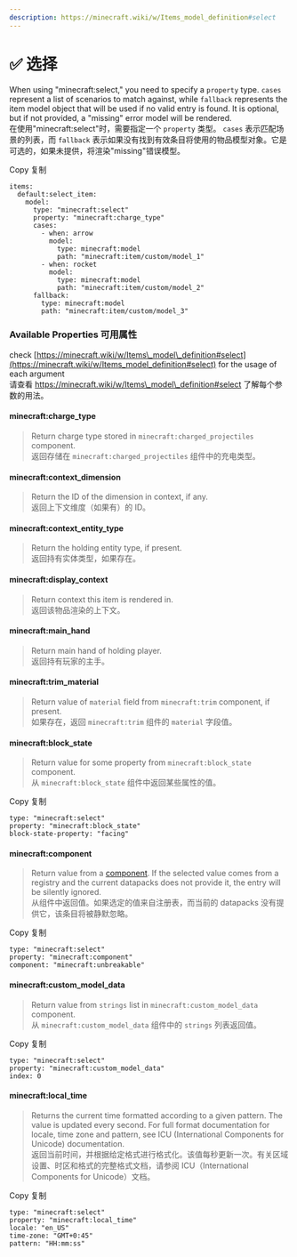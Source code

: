 ```yaml
---
description: https://minecraft.wiki/w/Items_model_definition#select
---
```


# ✅ 选择

When using "minecraft:select," you need to specify a `property` type. `cases` represent a list of scenarios to match against, while `fallback` represents the item model object that will be used if no valid entry is found. It is optional, but if not provided, a "missing" error model will be rendered.\
在使用"minecraft:select"时，需要指定一个 `property` 类型。 `cases` 表示匹配场景的列表，而 `fallback` 表示如果没有找到有效条目将使用的物品模型对象。它是可选的，如果未提供，将渲染"missing"错误模型。

Copy  复制

```
items:
  default:select_item:
    model:
      type: "minecraft:select"
      property: "minecraft:charge_type"
      cases:
        - when: arrow
          model:
            type: minecraft:model
            path: "minecraft:item/custom/model_1"
        - when: rocket
          model:
            type: minecraft:model
            path: "minecraft:item/custom/model_2"
      fallback:
        type: minecraft:model
        path: "minecraft:item/custom/model_3"
```

### Available Properties  可用属性 <a href="#available-properties" id="available-properties"></a>

check [https://minecraft.wiki/w/Items\_model\_definition#select](https://minecraft.wiki/w/Items_model_definition#select) for the usage of each argument\
请查看 https://minecraft.wiki/w/Items\_model\_definition#select 了解每个参数的用法。

#### minecraft:**charge\_type** <a href="#minecraft-charge_type" id="minecraft-charge_type"></a>

> Return charge type stored in `minecraft:charged_projectiles` component.\
> 返回存储在 `minecraft:charged_projectiles` 组件中的充电类型。

#### minecraft:**context\_dimension** <a href="#minecraft-context_dimension" id="minecraft-context_dimension"></a>

> Return the ID of the dimension in context, if any.\
> 返回上下文维度（如果有）的 ID。

#### minecraft:**context\_entity\_type** <a href="#minecraft-context_entity_type" id="minecraft-context_entity_type"></a>

> Return the holding entity type, if present.\
> 返回持有实体类型，如果存在。

#### minecraft:**display\_context** <a href="#minecraft-display_context" id="minecraft-display_context"></a>

> Return context this item is rendered in.\
> 返回该物品渲染的上下文。

#### minecraft:**main\_hand** <a href="#minecraft-main_hand" id="minecraft-main_hand"></a>

> Return main hand of holding player.\
> 返回持有玩家的主手。

#### minecraft:**trim\_material** <a href="#minecraft-trim_material" id="minecraft-trim_material"></a>

> Return value of `material` field from `minecraft:trim` component, if present.\
> 如果存在，返回 `minecraft:trim` 组件的 `material` 字段值。

#### minecraft:**block\_state** <a href="#minecraft-block_state" id="minecraft-block_state"></a>

> Return value for some property from `minecraft:block_state` component.\
> 从 `minecraft:block_state` 组件中返回某些属性的值。

Copy  复制

```
type: "minecraft:select"
property: "minecraft:block_state"
block-state-property: "facing"
```

#### minecraft:**component** <a href="#minecraft-component" id="minecraft-component"></a>

> Return value from a [component](https://minecraft.wiki/w/Data_component_format). If the selected value comes from a registry and the current datapacks does not provide it, the entry will be silently ignored.\
> 从组件中返回值。如果选定的值来自注册表，而当前的 datapacks 没有提供它，该条目将被静默忽略。

Copy  复制

```
type: "minecraft:select"
property: "minecraft:component"
component: "minecraft:unbreakable"
```

#### minecraft:**custom\_model\_data** <a href="#minecraft-custom_model_data" id="minecraft-custom_model_data"></a>

> Return value from `strings` list in `minecraft:custom_model_data` component.\
> 从 `minecraft:custom_model_data` 组件中的 `strings` 列表返回值。

Copy  复制

```
type: "minecraft:select"
property: "minecraft:custom_model_data"
index: 0
```

#### minecraft:**local\_time** <a href="#minecraft-local_time" id="minecraft-local_time"></a>

> Returns the current time formatted according to a given pattern. The value is updated every second. For full format documentation for locale, time zone and pattern, see ICU (International Components for Unicode) documentation.\
> 返回当前时间，并根据给定格式进行格式化。该值每秒更新一次。有关区域设置、时区和格式的完整格式文档，请参阅 ICU（International Components for Unicode）文档。

Copy  复制

```
type: "minecraft:select"
property: "minecraft:local_time"
locale: "en_US"
time-zone: "GMT+0:45"
pattern: "HH:mm:ss"
```
